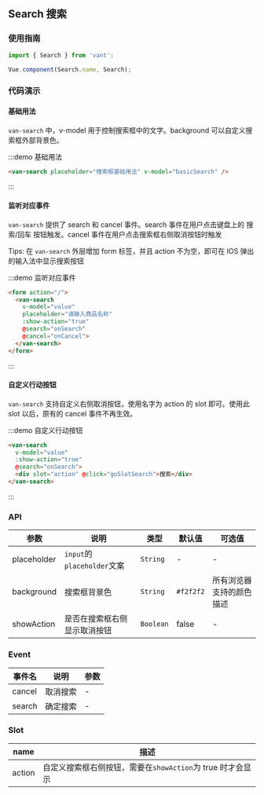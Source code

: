 <script>
export default {
  data() {
    return {
      value: '',
    };
  },

  methods: {
    onSearch() {
      Toast(this.value);
    },
    onCancel() {
      Toast('cancel');
    }
  }
};
</script>

<style>
.demo-search {
  .van-search__action div {
    padding: 0 10px;
  }
}
</style>

## Search 搜索

### 使用指南
``` javascript
import { Search } from 'vant';

Vue.component(Search.name, Search);
```

### 代码演示

#### 基础用法
`van-search` 中，v-model 用于控制搜索框中的文字。background 可以自定义搜索框外部背景色。

:::demo 基础用法
```html
<van-search placeholder="搜索框基础用法" v-model="basicSearch" />
```
:::

#### 监听对应事件
`van-search` 提供了 search 和 cancel 事件。search 事件在用户点击键盘上的 搜索/回车 按钮触发。cancel 事件在用户点击搜索框右侧取消按钮时触发

Tips: 在 `van-search` 外层增加 form 标签，并且 action 不为空，即可在 IOS 弹出的输入法中显示搜索按钮

:::demo 监听对应事件
```html
<form action="/">
  <van-search
    v-model="value"
    placeholder="请输入商品名称"
    :show-action="true"
    @search="onSearch"
    @cancel="onCancel">
  </van-search>
</form>
```
:::

#### 自定义行动按钮
`van-search` 支持自定义右侧取消按钮，使用名字为 action 的 slot 即可。使用此 slot 以后，原有的 cancel 事件不再生效。

:::demo 自定义行动按钮
```html
<van-search
  v-model="value"
  :show-action="true"
  @search="onSearch">
  <div slot="action" @click="goSlotSearch">搜索</div>
</van-search>
```
:::

### API

| 参数 | 说明 | 类型 | 默认值 | 可选值 |
|-----------|-----------|-----------|-------------|-------------|
| placeholder | `input`的`placeholder`文案 | `String` | - | - |
| background | 搜索框背景色 | `String` | `#f2f2f2` |  所有浏览器支持的颜色描述 |
| showAction | 是否在搜索框右侧显示取消按钮 | `Boolean` | false | - |

### Event

| 事件名 | 说明 | 参数 |
|-----------|-----------|-----------|
| cancel | 取消搜索 | - |
| search | 确定搜索 | - |

### Slot

| name | 描述 |
|-----------|-----------|
| action | 自定义搜索框右侧按钮，需要在`showAction`为 true 时才会显示 |
